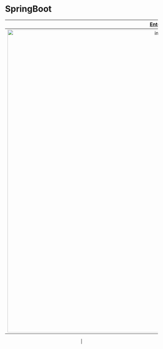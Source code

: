 ﻿# SpringBoot
<div align="center">
  
| <a href="https://github.com/Gokiina/LudotecaTan/tree/SpringBoot/tutorialBase" target="_blank">Entorno</a> | <a href="###" target="_blank">Hazlo tu mismo!</a> |
| :---: | :---: |
|<img width="1000" alt="image" src="https://github.com/user-attachments/assets/28499a1f-25c1-4a6a-84c9-8a89b368de1d"> | <img width="1000" alt="image" src="https://github.com/user-attachments/assets/aef5ed5d-4251-4d11-b323-4fb9644da2bb">
 |

</div>
